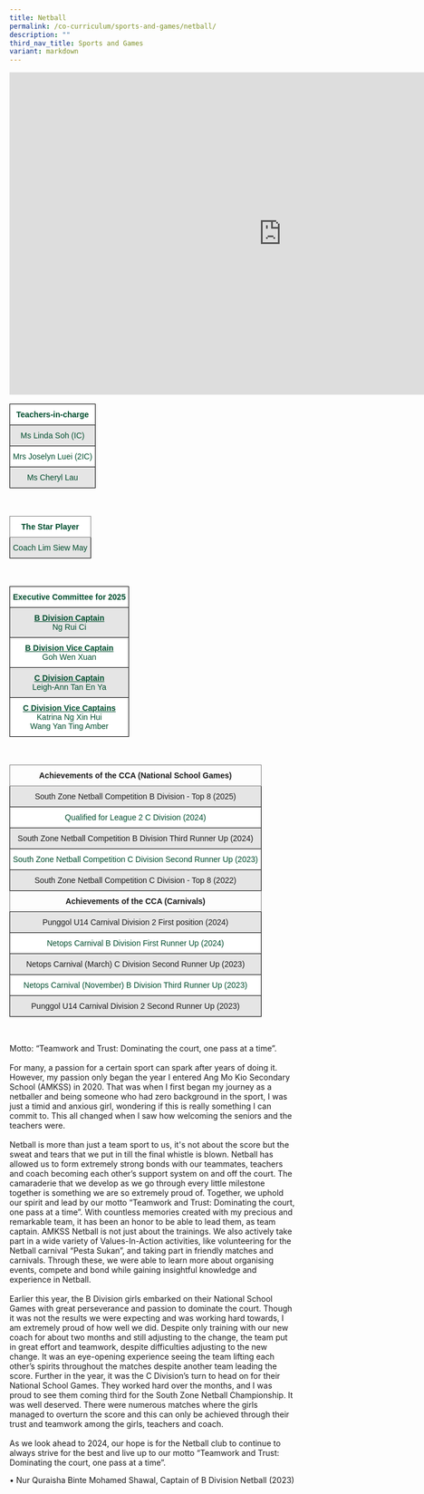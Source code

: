 ```yaml
---
title: Netball
permalink: /co-curriculum/sports-and-games/netball/
description: ""
third_nav_title: Sports and Games
variant: markdown
---
```

<iframe allowfullscreen="true" height="569" width="960" frameborder="0" src="https://docs.google.com/presentation/d/e/2PACX-1vQMXi-FMWx9hKv0WthjRY1q-7Y-o0voGbYj3go__7Q4J7ta5AH0sveshv8CdoFxmI6oBGBjtRGpTAK_/pubembed?start=true&amp;loop=true&amp;delayms=3000"></iframe>

<br>
<style type="text/css">
.tg  {border-collapse:collapse;border-spacing:0;}
.tg td{border-color:black;border-style:solid;border-width:1px;font-family:Arial, sans-serif;font-size:14px;
  overflow:hidden;padding:10px 5px;word-break:normal;}
.tg th{border-color:black;border-style:solid;border-width:1px;font-family:Arial, sans-serif;font-size:14px;
  font-weight:normal;overflow:hidden;padding:10px 5px;word-break:normal;}
.tg .tg-avji{background-color:#FFF;color:#004D2E;font-weight:bold;text-align:center;vertical-align:top}
.tg .tg-bapb{background-color:#E5E5E5;color:#004D2E;text-align:center;vertical-align:middle}
.tg .tg-wpup{background-color:#FFF;color:#004D2E;text-align:center;vertical-align:middle}
</style>
<table class="tg">
<thead>
  <tr>
    <th class="tg-avji">Teachers-in-charge<br></th>
  </tr>
</thead>
<tbody>
  <tr>
    <td class="tg-bapb">Ms Linda Soh (IC)<br></td>
  </tr>
  <tr>
    <td class="tg-wpup">Mrs Joselyn Luei (2IC)<br></td>
  </tr>
	 <tr>
    <td class="tg-bapb">Ms Cheryl Lau<br></td>
  </tr>
</tbody>
</table>
<br>
<style type="text/css">
.tg  {border-collapse:collapse;border-spacing:0;}
.tg td{border-color:black;border-style:solid;border-width:1px;font-family:Arial, sans-serif;font-size:14px;
  overflow:hidden;padding:10px 5px;word-break:normal;}
.tg th{border-color:black;border-style:solid;border-width:1px;font-family:Arial, sans-serif;font-size:14px;
  font-weight:normal;overflow:hidden;padding:10px 5px;word-break:normal;}
.tg .tg-mwif{background-color:#FFF;border-color:inherit;color:#004D2E;font-weight:bold;text-align:center;vertical-align:top}
.tg .tg-bapb{background-color:#E5E5E5;color:#004D2E;text-align:center;vertical-align:middle}
</style>
<table class="tg">
<thead>
  <tr>
    <th class="tg-mwif">The Star Player<br></th>
  </tr>
</thead>
<tbody>
  <tr>
    <td class="tg-bapb">Coach Lim Siew May</td>
  </tr>
</tbody>
</table>
<br>
<style type="text/css">
.tg  {border-collapse:collapse;border-spacing:0;}
.tg td{border-color:black;border-style:solid;border-width:1px;font-family:Arial, sans-serif;font-size:14px;
  overflow:hidden;padding:10px 5px;word-break:normal;}
.tg th{border-color:black;border-style:solid;border-width:1px;font-family:Arial, sans-serif;font-size:14px;
  font-weight:normal;overflow:hidden;padding:10px 5px;word-break:normal;}
.tg .tg-avji{background-color:#FFF;color:#004D2E;font-weight:bold;text-align:center;vertical-align:top}
.tg .tg-ywyw{background-color:#E5E5E5;color:#004D2E;font-weight:bold;text-align:center;text-decoration:underline;vertical-align:top}
.tg .tg-frvs{background-color:#FFF;color:#004D2E;font-weight:bold;text-align:center;text-decoration:underline;vertical-align:top}
</style>
<table class="tg">
<thead>
  <tr>
    <th class="tg-avji">Executive Committee for 2025<br></th>
  </tr>
</thead>
<tbody>
   <tr>
    <td class="tg-bapb"><b><u>B Division Captain</u></b><br><span style="font-weight:400;color:#004D2E">Ng Rui Ci</span></td>
  </tr>
  	<tr>
    <td class="tg-wpup"><b><u>B Division Vice Captain</u></b><br><span style="font-weight:400;color:#004D2E">Goh Wen Xuan</span></td>
  </tr>
  <tr>
		<td class="tg-bapb"><b><u>C Division Captain</u></b><br><span style="font-weight:400;color:#004D2E">Leigh-Ann Tan En Ya</span></td>
  </tr>
	<tr>
		<td class="tg-wpup"><b><u>C Division Vice Captains</u></b><br><span style="font-weight:400;color:#004D2E">Katrina Ng Xin Hui<br>Wang Yan Ting Amber</span></td>
  </tr>
</tbody>
</table>
<br>
<style type="text/css">
.tg  {border-collapse:collapse;border-spacing:0;}
.tg td{border-color:black;border-style:solid;border-width:1px;font-family:Arial, sans-serif;font-size:14px;
  overflow:hidden;padding:10px 5px;word-break:normal;}
.tg th{border-color:black;border-style:solid;border-width:1px;font-family:Arial, sans-serif;font-size:14px;
  font-weight:normal;overflow:hidden;padding:10px 5px;word-break:normal;}
.tg .tg-7btt{border-color:inherit;font-weight:bold;text-align:center;vertical-align:top}
.tg .tg-ymba{background-color:#E5E5E5;text-align:center;vertical-align:middle}
</style>
<table class="tg">
<thead>
  <tr>
    <th class="tg-7btt">Achievements of the CCA (National School Games)<br></th>
  </tr>
</thead>
<tbody>
  <tr>
    <td class="tg-ymba">South Zone Netball Competition B Division - Top 8 (2025)<br></td>
  </tr>
	<tr>
    <td class="tg-wpup"><b></b><span style="font-weight:400;color:#004D2E">Qualified for League 2 C Division (2024) </span></td>
  </tr>
	<tr>
    <td class="tg-ymba">South Zone Netball Competition B Division Third Runner Up (2024)<br></td>
  </tr>
	<tr>
    <td class="tg-wpup"><b></b><span style="font-weight:400;color:#004D2E">South Zone Netball Competition C Division Second Runner Up (2023)</span></td>
  </tr>
	<tr>
    <td class="tg-ymba">South Zone Netball Competition C Division - Top 8 (2022)<br></td>
  </tr>
	<tr>
    <th class="tg-7btt">Achievements of the CCA (Carnivals)<br></th>
  </tr>

</tbody><tbody>
  <tr>
    <td class="tg-ymba">Punggol U14 Carnival Division 2 First position (2024)<br></td>
  </tr>
	<tr>
    <td class="tg-wpup"><b></b><span style="font-weight:400;color:#004D2E">Netops Carnival B Division First Runner Up (2024)</span></td>
  </tr>
	<tr>
    <td class="tg-ymba">Netops Carnival (March) C Division Second Runner Up (2023)<br></td>
  </tr>
	<tr>
    <td class="tg-wpup"><b></b><span style="font-weight:400;color:#004D2E">Netops Carnival (November) B Division Third Runner Up (2023)</span></td>
  </tr>
	<tr>
    <td class="tg-ymba">Punggol U14 Carnival Division 2 Second Runner Up (2023)<br></td>
  </tr>
</tbody>
</table>
<br>

Motto: “Teamwork and Trust: Dominating the court, one pass at a time”. <br><br>
For many, a passion for a certain sport can spark after years of doing it. However, my passion only began the year I entered Ang Mo Kio Secondary School (AMKSS) in 2020. That was when I first began my journey as a netballer and being someone who had zero background in the sport, I was just a timid and anxious girl, wondering if this is really something I can commit to. This all changed when I saw how welcoming the seniors and the teachers were. <br><br>
Netball is more than just a team sport to us, it's not about the score but the sweat and tears that we put in till the final whistle is blown.  Netball has allowed us to form extremely strong bonds with our teammates, teachers and coach becoming each other’s support system on and off the court. The camaraderie that we develop as we go through every little milestone together is something we are so extremely proud of. Together, we uphold our spirit and lead by our motto “Teamwork and Trust: Dominating the court, one pass at a time”. With countless memories created with my precious and remarkable team, it has been an honor to be able to lead them, as team captain. AMKSS Netball is not just about the trainings. We also actively take part in a wide variety of Values-In-Action activities, like volunteering for the Netball carnival “Pesta Sukan”, and taking part in friendly matches and carnivals. Through these, we were able to learn more about organising events, compete and bond while gaining insightful knowledge and experience in Netball.<br><br>
Earlier this year, the B Division girls embarked on their National School Games with great perseverance and passion to dominate the court. Though it was not the results we were expecting and was working hard towards, I am extremely proud of how well we did. Despite only training with our new coach for about two months and still adjusting to the change, the team put in great effort and teamwork, despite difficulties adjusting to the new change. It was an eye-opening experience seeing the team lifting each other’s spirits throughout the matches despite another team leading the score. Further in the year, it was the C Division’s turn to head on for their National School Games. They worked hard over the months, and I was proud to see them coming third for the South Zone Netball Championship. It was well deserved. There were numerous matches where the girls managed to overturn the score and this can only be achieved through their trust and teamwork among the girls, teachers and coach. <br><br>
As we look ahead to 2024, our hope is for the Netball club to continue to always strive for the best and live up to our motto “Teamwork and Trust: Dominating the court, one pass at a time”. <br>

•	Nur Quraisha Binte Mohamed Shawal, Captain of B Division Netball (2023)